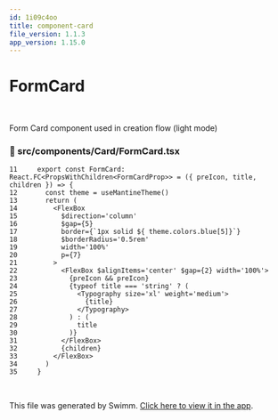 ```yaml
---
id: 1i09c4oo
title: component-card
file_version: 1.1.3
app_version: 1.15.0
---
```


# FormCard

<br/>

Form Card component used in creation flow (light mode)

<!-- NOTE-swimm-snippet: the lines below link your snippet to Swimm -->

### 📄 src/components/Card/FormCard.tsx

<!-- collapsed -->

```tsx
11     export const FormCard: React.FC<PropsWithChildren<FormCardProp>> = ({ preIcon, title, children }) => {
12       const theme = useMantineTheme()
13       return (
14         <FlexBox
15           $direction='column'
16           $gap={5}
17           border={`1px solid ${ theme.colors.blue[5]}`}
18           $borderRadius='0.5rem'
19           width='100%'
20           p={7}
21         >
22           <FlexBox $alignItems='center' $gap={2} width='100%'>
23             {preIcon && preIcon}
24             {typeof title === 'string' ? (
25               <Typography size='xl' weight='medium'>
26                 {title}
27               </Typography>
28             ) : (
29               title
30             )}
31           </FlexBox>
32           {children}
33         </FlexBox>
34       )
35     }
```

<br/>

This file was generated by Swimm. [Click here to view it in the app](https://app.swimm.io/repos/Z2l0aHViJTNBJTNBaXhvLXdlYmNsaWVudCUzQSUzQWl4b2ZvdW5kYXRpb24=/docs/1i09c4oo).
